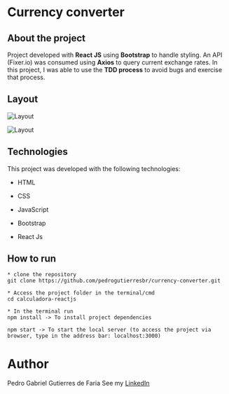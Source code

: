 # Currency converter

## About the project

Project developed with **React JS** using **Bootstrap** to handle styling. An API (Fixer.io) was consumed using **Axios** to query current exchange rates. In this project, I was able to use the **TDD process** to avoid bugs and exercise that process.

## Layout

![Layout](https://github.com/pedrogutierresbr/currency-converter/blob/main/public/assets/screenshot.png?raw=true)

![Layout](https://github.com/pedrogutierresbr/currency-converter/blob/main/public/assets/gif-desktop.gif?raw=true)

## Technologies

This project was developed with the following technologies:

-   HTML

-   CSS

-   JavaScript

-   Bootstrap

-   React Js

## How to run

```
* clone the repository
git clone https://github.com/pedrogutierresbr/currency-converter.git

* Access the project folder in the terminal/cmd
cd calculadora-reactjs

* In the terminal run
npm install -> To install project dependencies

npm start -> To start the local server (to access the project via browser, type in the address bar: localhost:3000)
```

# Author

Pedro Gabriel Gutierres de Faria See my [LinkedIn](https://www.linkedin.com/in/pedro-gutierres/)
